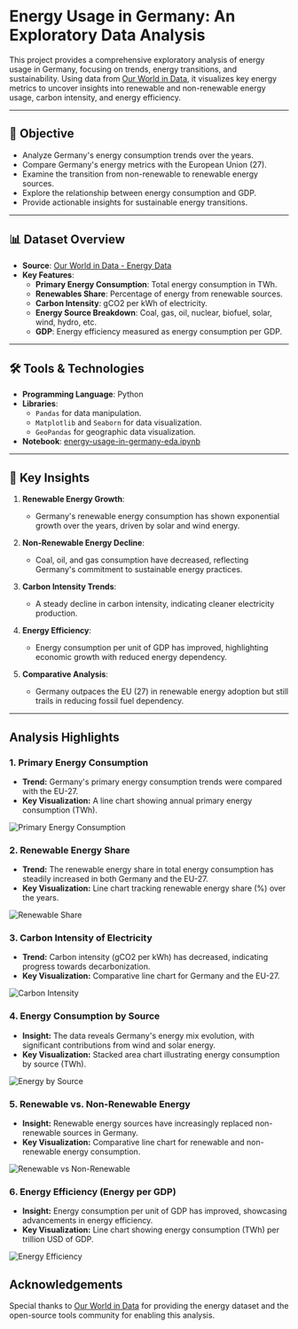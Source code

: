 # Energy Usage in Germany: An Exploratory Data Analysis

This project provides a comprehensive exploratory analysis of energy usage in Germany, focusing on trends, energy transitions, and sustainability. Using data from [Our World in Data](https://github.com/owid/energy-data), it visualizes key energy metrics to uncover insights into renewable and non-renewable energy usage, carbon intensity, and energy efficiency.

---

## 📄 **Objective**
- Analyze Germany's energy consumption trends over the years.
- Compare Germany's energy metrics with the European Union (27).
- Examine the transition from non-renewable to renewable energy sources.
- Explore the relationship between energy consumption and GDP.
- Provide actionable insights for sustainable energy transitions.

---

## 📊 **Dataset Overview**
- **Source**: [Our World in Data - Energy Data](https://github.com/owid/energy-data)
- **Key Features**:
  - **Primary Energy Consumption**: Total energy consumption in TWh.
  - **Renewables Share**: Percentage of energy from renewable sources.
  - **Carbon Intensity**: gCO2 per kWh of electricity.
  - **Energy Source Breakdown**: Coal, gas, oil, nuclear, biofuel, solar, wind, hydro, etc.
  - **GDP**: Energy efficiency measured as energy consumption per GDP.

---

## 🛠️ **Tools & Technologies**
- **Programming Language**: Python
- **Libraries**:
  - `Pandas` for data manipulation.
  - `Matplotlib` and `Seaborn` for data visualization.
  - `GeoPandas` for geographic data visualization.
- **Notebook**: [energy-usage-in-germany-eda.ipynb](https://github.com/snsamia/A-Data-Driven-Analysis-of-Energy-Trade-and-Transition./blob/main/energy-usage-in-germany-eda.ipynb)

---

## 🔑 **Key Insights**
1. **Renewable Energy Growth**:
   - Germany's renewable energy consumption has shown exponential growth over the years, driven by solar and wind energy.

2. **Non-Renewable Energy Decline**:
   - Coal, oil, and gas consumption have decreased, reflecting Germany's commitment to sustainable energy practices.

3. **Carbon Intensity Trends**:
   - A steady decline in carbon intensity, indicating cleaner electricity production.

4. **Energy Efficiency**:
   - Energy consumption per unit of GDP has improved, highlighting economic growth with reduced energy dependency.

5. **Comparative Analysis**:
   - Germany outpaces the EU (27) in renewable energy adoption but still trails in reducing fossil fuel dependency.

---
## Analysis Highlights

### 1. **Primary Energy Consumption**
- **Trend:** Germany's primary energy consumption trends were compared with the EU-27.
- **Key Visualization:** A line chart showing annual primary energy consumption (TWh).

![Primary Energy Consumption](https://github.com/snsamia/A-Data-Driven-Analysis-of-Energy-Trade-and-Transition/blob/main/image/primary%20energy%20consumption.png)

### 2. **Renewable Energy Share**
- **Trend:** The renewable energy share in total energy consumption has steadily increased in both Germany and the EU-27.
- **Key Visualization:** Line chart tracking renewable energy share (%) over the years.

![Renewable Share](https://github.com/snsamia/A-Data-Driven-Analysis-of-Energy-Trade-and-Transition/blob/main/image/renewable%20energy%20share.png)

### 3. **Carbon Intensity of Electricity**
- **Trend:** Carbon intensity (gCO2 per kWh) has decreased, indicating progress towards decarbonization.
- **Key Visualization:** Comparative line chart for Germany and the EU-27.

![Carbon Intensity](https://github.com/snsamia/A-Data-Driven-Analysis-of-Energy-Trade-and-Transition/blob/main/image/carbon%20intensity.png)

### 4. **Energy Consumption by Source**
- **Insight:** The data reveals Germany's energy mix evolution, with significant contributions from wind and solar energy.
- **Key Visualization:** Stacked area chart illustrating energy consumption by source (TWh).

![Energy by Source](https://github.com/snsamia/A-Data-Driven-Analysis-of-Energy-Trade-and-Transition/blob/main/image/energy%20consumption%20by%20source.png)

### 5. **Renewable vs. Non-Renewable Energy**
- **Insight:** Renewable energy sources have increasingly replaced non-renewable sources in Germany.
- **Key Visualization:** Comparative line chart for renewable and non-renewable energy consumption.

![Renewable vs Non-Renewable](https://github.com/snsamia/A-Data-Driven-Analysis-of-Energy-Trade-and-Transition/blob/main/image/renewable%20vs%20non%20renewable%20energy.png)

### 6. **Energy Efficiency (Energy per GDP)**
- **Insight:** Energy consumption per unit of GDP has improved, showcasing advancements in energy efficiency.
- **Key Visualization:** Line chart showing energy consumption (TWh) per trillion USD of GDP.

![Energy Efficiency](https://github.com/snsamia/A-Data-Driven-Analysis-of-Energy-Trade-and-Transition/blob/main/image/energy%20consumption%20per%20unit%20gdp.png)





## Acknowledgements
Special thanks to [Our World in Data](https://ourworldindata.org/) for providing the energy dataset and the open-source tools community for enabling this analysis.
